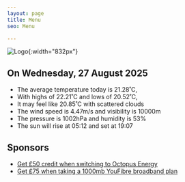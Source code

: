 ```yaml
---
layout: page
title: Menu
seo: Menu

---
```


![Logo](/images/logo.jpg){:width="832px"}

<!-- weather_marker starts -->
## On Wednesday, 27 August 2025

- The average temperature today is 21.28˚C,
- With highs of 22.21˚C and lows of 20.52˚C,
- It may feel like 20.85˚C with scattered clouds
- The wind speed is 4.47m/s and visibility is 10000m
- The pressure is 1002hPa and humidity is 53%
- The sun will rise at 05:12 and set at 19:07

<!-- weather_marker ends -->

## Sponsors

- [Get £50 credit when switching to Octopus Energy](https://bit.ly/3oD1nnS)
- [Get £75 when taking a 1000mb YouFibre broadband plan](https://aklam.io/91zWhU?)
